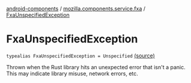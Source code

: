 [android-components](../index.md) / [mozilla.components.service.fxa](index.md) / [FxaUnspecifiedException](./-fxa-unspecified-exception.md)

# FxaUnspecifiedException

`typealias FxaUnspecifiedException = Unspecified` [(source)](https://github.com/mozilla-mobile/android-components/blob/master/components/service/firefox-accounts/src/main/java/mozilla/components/service/fxa/FxaException.kt#L31)

Thrown when the Rust library hits an unexpected error that isn't a panic.
This may indicate library misuse, network errors, etc.

